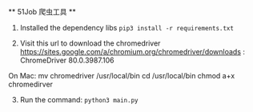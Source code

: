 ** 51Job 爬虫工具 **

1. Installed the dependency libs
`pip3 install -r requirements.txt`

2. Visit this url to download the chromedriver
https://sites.google.com/a/chromium.org/chromedriver/downloads :  ChromeDriver 80.0.3987.106

On Mac:
mv chromedriver /usr/local/bin
cd /usr/local/bin
chmod a+x chromedirver

3. Run the command:
`python3 main.py`
